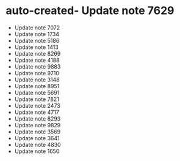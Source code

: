 # auto-created- Update note 7629
- Update note 7072
- Update note 1734
- Update note 5186
- Update note 1413
- Update note 8269
- Update note 4188
- Update note 9883
- Update note 9710
- Update note 3148
- Update note 8951
- Update note 5691
- Update note 7821
- Update note 2473
- Update note 4717
- Update note 8293
- Update note 9829
- Update note 3569
- Update note 3641
- Update note 4830
- Update note 1650
